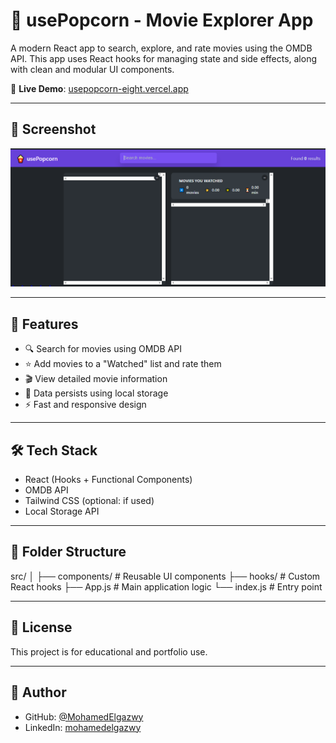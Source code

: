 # 🍿 usePopcorn - Movie Explorer App

A modern React app to search, explore, and rate movies using the OMDB API. This app uses React hooks for managing state and side effects, along with clean and modular UI components.

🔗 **Live Demo**: [usepopcorn-eight.vercel.app](https://usepopcorn-eight.vercel.app)

---

## 📸 Screenshot

![usePopcorn Screenshot](https://github.com/MohamedElgazwy/usepopcorn/raw/main/screenshot.png)

---

## 🚀 Features

- 🔍 Search for movies using OMDB API
- ⭐ Add movies to a "Watched" list and rate them
- 🎬 View detailed movie information
- 💾 Data persists using local storage
- ⚡ Fast and responsive design

---

## 🛠️ Tech Stack

- React (Hooks + Functional Components)
- OMDB API
- Tailwind CSS (optional: if used)
- Local Storage API

---

## 📁 Folder Structure
src/
│
├── components/ # Reusable UI components
├── hooks/ # Custom React hooks
├── App.js # Main application logic
└── index.js # Entry point

---

## 📄 License

This project is for educational and portfolio use.

---

## 👤 Author

- GitHub: [@MohamedElgazwy](https://github.com/MohamedElgazwy)
- LinkedIn: [mohamedelgazwy](https://www.linkedin.com/in/mohammed-algazwy-3092031b7/?trk=public-profile-join-page)
